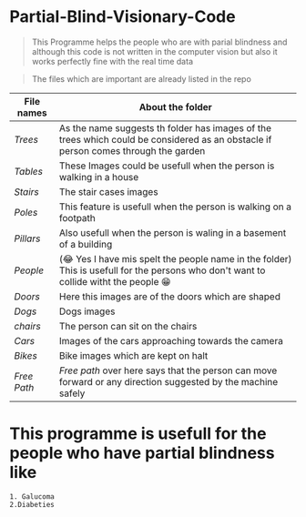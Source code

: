 # Partial-Blind-Visionary-Code

>This Programme helps the people who are with parial blindness and although this code is not written in the computer vision but also it works perfectly fine with the real time data


> The files which are important are already listed in the repo

File names | About the folder
------------ | -------------
*Trees* | As the name suggests th folder has images of the trees which could be considered as an obstacle if person comes through the garden
*Tables* | These Images could be usefull when the person is walking in a house
*Stairs* | The stair cases images
*Poles* | This feature is usefull when the person is walking on a footpath
*Pillars* | Also usefull when the person is waling in a basement of a building
*People* | (😂 Yes I have mis spelt the people name in the folder) This is usefull for the persons who don't want to collide witht the people 😁
*Doors* | Here this images are of the doors which are shaped 
*Dogs* | Dogs images
*chairs* | The person can sit on the chairs
*Cars* | Images of the cars approaching towards the camera
*Bikes* | Bike images which are kept on halt
*Free Path* | *Free path* over here says that the person can move forward or any direction suggested by the machine safely


# This programme is usefull for the people who have partial blindness like
	1. Galucoma
	2.Diabeties
